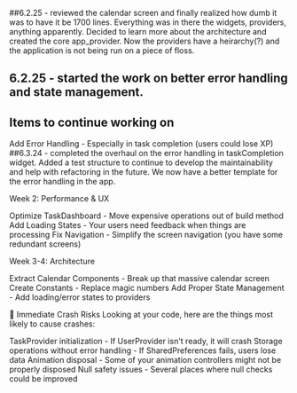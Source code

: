 ##6.2.25 - reviewed the calendar screen and finally realized how dumb it was to have it be 1700 lines. Everything was in there the widgets, providers, anything apparently. Decided to learn more about the architecture and created the core app_provider. Now the providers have a heirarchy(?) and the application is not being run on a piece of floss. 
## 6.2.25 - started the work on better error handling and state management. 
## Items to continue working on
 Add Error Handling - Especially in task completion (users could lose XP)
 ##6.3.24 - completed the overhaul on the error handling in taskCompletion widget. Added a test structure to continue to develop the maintainability and help with refactoring in the future. We now have a better template for the error handling in the app. 


Week 2: Performance & UX

Optimize TaskDashboard - Move expensive operations out of build method
Add Loading States - Your users need feedback when things are processing
Fix Navigation - Simplify the screen navigation (you have some redundant screens)

Week 3-4: Architecture

Extract Calendar Components - Break up that massive calendar screen
Create Constants - Replace magic numbers
Add Proper State Management - Add loading/error states to providers

🚨 Immediate Crash Risks
Looking at your code, here are the things most likely to cause crashes:

TaskProvider initialization - If UserProvider isn't ready, it will crash
Storage operations without error handling - If SharedPreferences fails, users lose data
Animation disposal - Some of your animation controllers might not be properly disposed
Null safety issues - Several places where null checks could be improved